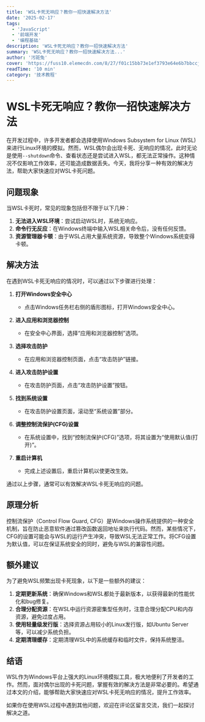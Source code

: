 ```yaml
---
title: 'WSL卡死无响应？教你一招快速解决方法'
date: '2025-02-17'
tags:
  - 'JavaScript'
  - '前端开发'
  - '编程基础'
description: 'WSL卡死无响应？教你一招快速解决方法'
summary: 'WSL卡死无响应？教你一招快速解决方法...'
author: '污斑兔'
cover: 'https://fuss10.elemecdn.com/8/27/f01c15bb73e1ef3793e64e6b7bbccjpeg.jpeg'
readTime: '10 min'
category: '技术教程'
---
```


# WSL卡死无响应？教你一招快速解决方法

在开发过程中，许多开发者都会选择使用Windows Subsystem for Linux (WSL) 来进行Linux环境的模拟。然而，WSL偶尔会出现卡死、无响应的情况，此时无论是使用`--shutdown`​命令、查看状态还是尝试进入WSL，都无法正常操作。这种情况不仅影响工作效率，还可能造成数据丢失。今天，我将分享一种有效的解决方法，帮助大家快速应对WSL卡死问题。

## 问题现象

当WSL卡死时，常见的现象包括但不限于以下几种：

1. **无法进入WSL环境**：尝试启动WSL时，系统无响应。
2. **命令行无反应**：在Windows终端中输入WSL相关命令后，没有任何反馈。
3. **资源管理器卡顿**：由于WSL占用大量系统资源，导致整个Windows系统变得卡顿。

## 解决方法

在遇到WSL卡死无响应的情况时，可以通过以下步骤进行处理：

1. **打开Windows安全中心**

    * 点击Windows任务栏右侧的盾形图标，打开Windows安全中心。
2. **进入应用和浏览器控制**

    * 在安全中心界面，选择“应用和浏览器控制”选项。
3. **选择攻击防护**

    * 在应用和浏览器控制页面，点击“攻击防护”链接。
4. **进入攻击防护设置**

    * 在攻击防护页面，点击“攻击防护设置”按钮。
5. **找到系统设置**

    * 在攻击防护设置页面，滚动至“系统设置”部分。
6. **调整控制流保护(CFG)设置**

    * 在系统设置中，找到“控制流保护(CFG)”选项，将其设置为“使用默认值(打开)”。
7. **重启计算机**

    * 完成上述设置后，重启计算机以使更改生效。

通过以上步骤，通常可以有效解决WSL卡死无响应的问题。

## 原理分析

控制流保护（Control Flow Guard, CFG）是Windows操作系统提供的一种安全机制，旨在防止恶意软件通过篡改函数返回地址来执行代码。然而，某些情况下，CFG的设置可能会与WSL的运行产生冲突，导致WSL无法正常工作。将CFG设置为默认值，可以在保证系统安全的同时，避免与WSL的兼容性问题。

## 额外建议

为了避免WSL频繁出现卡死现象，以下是一些额外的建议：

1. **定期更新系统**：确保Windows和WSL都处于最新版本，以获得最新的性能优化和bug修复。
2. **合理分配资源**：在WSL中运行资源密集型任务时，注意合理分配CPU和内存资源，避免过度占用。
3. **使用轻量级发行版**：选择资源占用较小的Linux发行版，如Ubuntu Server等，可以减少系统负担。
4. **定期清理缓存**：定期清理WSL中的系统缓存和临时文件，保持系统整洁。

## 结语

WSL作为Windows平台上强大的Linux环境模拟工具，极大地便利了开发者的工作。然而，面对偶尔出现的卡死问题，掌握有效的解决方法是非常必要的。希望通过本文的介绍，能够帮助大家快速应对WSL卡死无响应的情况，提升工作效率。

如果你在使用WSL过程中遇到其他问题，欢迎在评论区留言交流，我们一起探讨解决之道。